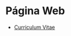 <h1>Página Web</h1>
<ul>
    <li><a href="https://jonhxq.github.io/CV/">Curriculum Vitae</a></li>
</ul>